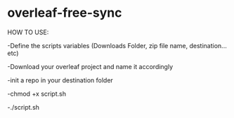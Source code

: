 # overleaf-free-sync

HOW TO USE:

-Define the scripts variables (Downloads Folder, zip file name, destination... etc)

-Download your overleaf project and name it accordingly

-init a repo in your destination folder

-chmod +x script.sh

-./script.sh


